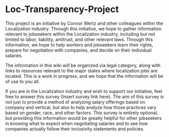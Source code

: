 # Loc-Transparency-Project
This project is an initiative by Connor Wertz and other colleagues within the Localization industry. Through this initiative, we hope to gather information relevant to jobseekers within the Localization industry, including but not limited to labor, liability, antitrust, and other relevant laws. Through this information, we hope to help workers and jobseekers learn their rights, prepare for negotiation with companies, and decide on their individual salaries.

The information in this wiki will be organized via legal category, along with links to resources relevant to the major states where localization jobs are located. This is a work in progress, and we hope that the information will be of use to you all.

If you are in the Localization industry and wish to support our initiative, feel free to answer this survey (Insert survey link here). The aim of this survey is not just to provide a method of analyzing salary offerings based on company and vertical, but also to help analyze how those practices vary based on gender, race, and other factors. This survey is entirely optional, but providing this information would be greatly helpful for other jobseekers in knowing what to expect when negotiating salaries and to see how companies actually follow their inclusivity statements and policies.
